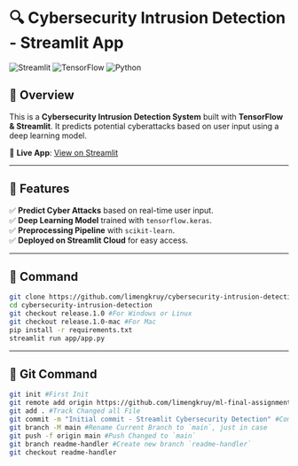 # 🔍 Cybersecurity Intrusion Detection - Streamlit App

![Streamlit](https://img.shields.io/badge/Streamlit-FF4B4B?style=for-the-badge&logo=streamlit&logoColor=white)
![TensorFlow](https://img.shields.io/badge/TensorFlow-FF6F00?style=for-the-badge&logo=tensorflow&logoColor=white)
![Python](https://img.shields.io/badge/Python-3776AB?style=for-the-badge&logo=python&logoColor=white)

## 🚀 Overview
This is a **Cybersecurity Intrusion Detection System** built with **TensorFlow & Streamlit**. It predicts potential cyberattacks based on user input using a deep learning model.

🔗 **Live App**: [View on Streamlit](https://share.streamlit.io/YOUR_USERNAME/cybersecurity-intrusion-detection/main/app/app.py)

---

## 📌 Features
✅ **Predict Cyber Attacks** based on real-time user input.  
✅ **Deep Learning Model** trained with `tensorflow.keras`.  
✅ **Preprocessing Pipeline** with `scikit-learn`.  
✅ **Deployed on Streamlit Cloud** for easy access.

---

## 🚀 Command
```bash
git clone https://github.com/limengkruy/cybersecurity-intrusion-detection.git
cd cybersecurity-intrusion-detection
git checkout release.1.0 #For Windows or Linux
git checkout release.1.0-mac #For Mac
pip install -r requirements.txt
streamlit run app/app.py
```

---

## 📜 Git Command
```bash
git init #First Init
git remote add origin https://github.com/limengkruy/ml-final-assignment.git #Add Folder to Repo
git add . #Track Changed all File
git commit -m "Initial commit - Streamlit Cybersecurity Detection" #Commit with Message
git branch -M main #Rename Current Branch to `main`, just in case
git push -f origin main #Push Changed to `main`
git branch readme-handler #Create new branch `readme-handler`
git checkout readme-handler
```